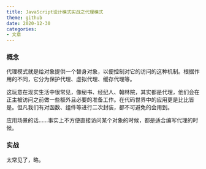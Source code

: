 ```yaml
---
title: JavaScript设计模式实战之代理模式
theme: github
date: 2020-12-30
categories: 
- 文章
---
```

### 概念

代理模式就是给对象提供一个替身对象，以便控制对它的访问的这种机制。根据作用的不同，它分为保护代理、虚拟代理、缓存代理等。

这玩意在现实生活中很常见，像秘书、经纪人、翰林院，其实都是代理，他们会在正主被访问之前做一些额外且必要的准备工作。在代码世界中的应用更是比比皆是。但凡我们有对函数、组件等进行二次封装，都不可避免的会用到。

应用场景的话……事实上不方便直接访问某个对象的时候，都是适合编写代理的时候。

### 实战

太常见了，略。

